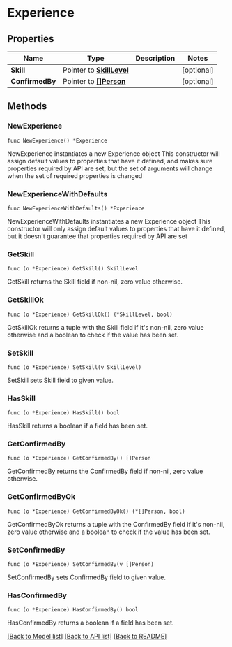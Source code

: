 # Experience

## Properties

Name | Type | Description | Notes
------------ | ------------- | ------------- | -------------
**Skill** | Pointer to [**SkillLevel**](SkillLevel.md) |  | [optional] 
**ConfirmedBy** | Pointer to [**[]Person**](Person.md) |  | [optional] 

## Methods

### NewExperience

`func NewExperience() *Experience`

NewExperience instantiates a new Experience object
This constructor will assign default values to properties that have it defined,
and makes sure properties required by API are set, but the set of arguments
will change when the set of required properties is changed

### NewExperienceWithDefaults

`func NewExperienceWithDefaults() *Experience`

NewExperienceWithDefaults instantiates a new Experience object
This constructor will only assign default values to properties that have it defined,
but it doesn't guarantee that properties required by API are set

### GetSkill

`func (o *Experience) GetSkill() SkillLevel`

GetSkill returns the Skill field if non-nil, zero value otherwise.

### GetSkillOk

`func (o *Experience) GetSkillOk() (*SkillLevel, bool)`

GetSkillOk returns a tuple with the Skill field if it's non-nil, zero value otherwise
and a boolean to check if the value has been set.

### SetSkill

`func (o *Experience) SetSkill(v SkillLevel)`

SetSkill sets Skill field to given value.

### HasSkill

`func (o *Experience) HasSkill() bool`

HasSkill returns a boolean if a field has been set.

### GetConfirmedBy

`func (o *Experience) GetConfirmedBy() []Person`

GetConfirmedBy returns the ConfirmedBy field if non-nil, zero value otherwise.

### GetConfirmedByOk

`func (o *Experience) GetConfirmedByOk() (*[]Person, bool)`

GetConfirmedByOk returns a tuple with the ConfirmedBy field if it's non-nil, zero value otherwise
and a boolean to check if the value has been set.

### SetConfirmedBy

`func (o *Experience) SetConfirmedBy(v []Person)`

SetConfirmedBy sets ConfirmedBy field to given value.

### HasConfirmedBy

`func (o *Experience) HasConfirmedBy() bool`

HasConfirmedBy returns a boolean if a field has been set.


[[Back to Model list]](../README.md#documentation-for-models) [[Back to API list]](../README.md#documentation-for-api-endpoints) [[Back to README]](../README.md)


